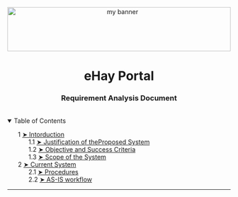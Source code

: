 <style>
    ol { counter-reset: item }
    li{ display: block }
    li:before { content: counters(item, ".") " "; counter-increment: item }
</style>

<p align="center">
  <img src="https://user-images.githubusercontent.com/86598202/179186252-1b71a82c-3c1c-4842-a34e-5bf41d83855e.png" alt="my banner" width="100%" height="100px">
</p>

<h1 align="center"> eHay Portal </h1>
<h3 align="center"> Requirement Analysis Document </h3>

</br>

<details open="open">
  <summary>Table of Contents</summary>
  <ol>
    <li><a href="#introduction"> ➤ Intorduction</a>
    <ol>
        <li><a href="#introduction"> ➤ Justification of theProposed System</a> </li>
        <li><a href="#introduction"> ➤ Objective and Success Criteria</a> </li>
        <li><a href="#introduction"> ➤ Scope of the System</a> 
      </li>
    </ol>
  </li>

  <li><a href="#current-system"> ➤ Current System</a>
    <ol>
        <li><a href="#introduction"> ➤ Procedures</a> </li>
        <li><a href="#introduction"> ➤ AS-IS workflow</a> </li>       
    </ol>
   </li>

  </ol>
</details>

---
